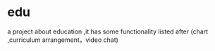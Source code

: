 # edu
a project about education ,it has some functionality  listed after (chart ,curriculum arrangement，video chat) 
